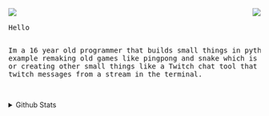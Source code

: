 <img align="right" src="https://ko-fi.com/img/githubbutton_sm.svg">
<img align="left" src="https://orhun.dev/img/crow.png">
<br>
<pre>
Hello

Im a 16 year old programmer that builds small things in python.
For example remaking old games like pingpong and snake which is really fun
or creating other small things like a Twitch chat tool that lets you see
twitch messages from a stream in the terminal.
</pre>

<br>

<details>
  <summary>Github Stats</summary>
  <img align="right" src="https://github-readme-stats.vercel.app/api/top-langs/?username=Moritz344&theme=gruvbox&show_icons=true&hide_border=true&layout=compact">
  <img align="right" src="https://github-readme-stats.vercel.app/api?username=Moritz344&theme=gruvbox&show_icons=true&hide_border=true&count_private=true">
  


</details>









